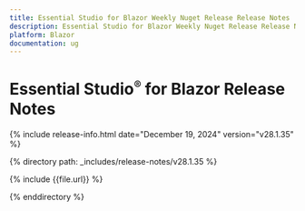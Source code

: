```yaml
---
title: Essential Studio for Blazor Weekly Nuget Release Release Notes  
description: Essential Studio for Blazor Weekly Nuget Release Release Notes  
platform: Blazor
documentation: ug
---
```


# Essential Studio<sup style="font-size:70%">&reg;</sup> for Blazor  Release Notes  

{% include release-info.html date="December 19, 2024"  version="v28.1.35" %} 

{% directory path: _includes/release-notes/v28.1.35 %}

{% include {{file.url}} %}

{% enddirectory %}